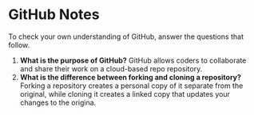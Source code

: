# GitHub Notes

To check your own understanding of GitHub, answer the questions that follow.

1. **What is the purpose of GitHub?** GitHub allows coders to collaborate and share their work on a cloud-based repo repository.
1. **What is the difference between forking and cloning a repository?** Forking a repository creates a personal copy of it separate from the original, while cloning it creates a linked copy that updates your changes to the origina.